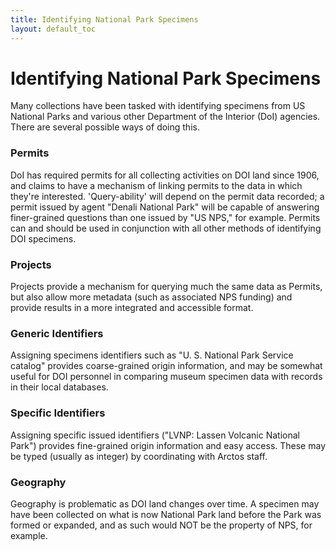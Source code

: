 ```yaml
---
title: Identifying National Park Specimens
layout: default_toc
---
```

# Identifying National Park Specimens

Many collections have been tasked with identifying specimens from US National Parks and various other Department of the Interior (DoI)
agencies. There are several possible ways of doing this.

### Permits

DoI has required permits for all collecting activities on DOI land since 1906, and claims to have a mechanism of linking permits 
to the data in which they're interested. 'Query-ability' will depend on the permit data recorded; a permit issued by agent
"Denali National Park" will be capable of answering finer-grained questions than one issued by "US NPS," for example.
Permits can and should be used in conjunction with all other methods of identifying DOI specimens.

### Projects

Projects provide a mechanism for querying much the same data as Permits, but also allow more metadata (such as associated NPS funding)
and provide results in a more integrated and accessible format.

### Generic Identifiers

Assigning specimens identifiers such as "U. S. National Park Service catalog" provides coarse-grained origin information, and may
be somewhat useful for DOI personnel in comparing museum specimen data with records in their local databases.

### Specific Identifiers

Assigning specific issued identifiers ("LVNP: Lassen Volcanic National Park") provides fine-grained origin information and easy access. 
These may be typed (usually as integer) by coordinating with Arctos staff.

### Geography

Geography is problematic as DOI land changes over time. A specimen may have been collected on what is now National Park land before the 
Park was formed or expanded, and as such would NOT be the property of NPS, for example.